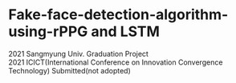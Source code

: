 # Fake-face-detection-algorithm-using-rPPG and LSTM  
2021 Sangmyung Univ. Graduation Project  
2021 ICICT(International Conference on Innovation Convergence Technology) Submitted(not adopted)
